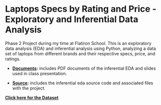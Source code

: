 # Laptops Specs by Rating and Price - Exploratory and Inferential Data Analysis

Phase 2 Project during my time at Flatiron School. This is an exploratory data analysis (EDA) and inferential analysis using Python, analyzing a data set of laptops from different brands and their respective specs, price, and ratings.

- **[Documents](./documents):** includes PDF documents of the inferential EDA and slides used in class presentation.

- **[Source](./source):** includes the inferential eda source code and associated files with the project.
  
**[Click here for the Dataset](https://www.kaggle.com/datasets/kuchhbhi/latest-laptop-price-list?select=Cleaned_Laptop_data.csv)**
